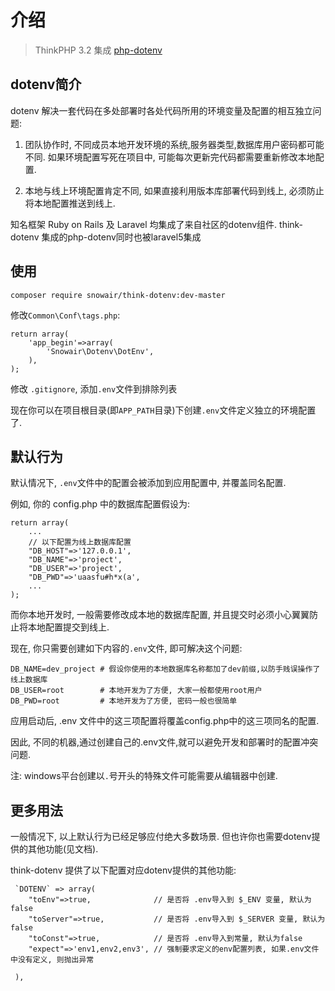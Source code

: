 介绍
========

> ThinkPHP 3.2 集成 [php-dotenv](https://github.com/josegonzalez/php-dotenv)

dotenv简介
---------

dotenv 解决一套代码在多处部署时各处代码所用的环境变量及配置的相互独立问题:

1. 团队协作时, 不同成员本地开发环境的系统,服务器类型,数据库用户密码都可能不同. 如果环境配置写死在项目中, 可能每次更新完代码都需要重新修改本地配置.

2. 本地与线上环境配置肯定不同, 如果直接利用版本库部署代码到线上, 必须防止将本地配置推送到线上.

知名框架 Ruby on Rails 及 Laravel 均集成了来自社区的dotenv组件. think-dotenv 集成的php-dotenv同时也被laravel5集成


使用
--------

```
composer require snowair/think-dotenv:dev-master
```

修改`Common\Conf\tags.php`:

```
return array(
    'app_begin'=>array(
        'Snowair\Dotenv\DotEnv',
    ),
);
```

修改 `.gitignore`, 添加`.env`文件到排除列表

现在你可以在项目根目录(即`APP_PATH`目录)下创建`.env`文件定义独立的环境配置了.

默认行为
------

默认情况下, `.env`文件中的配置会被添加到应用配置中, 并覆盖同名配置.

例如, 你的 config.php 中的数据库配置假设为:

```
return array(
    ...
    // 以下配置为线上数据库配置
    "DB_HOST"=>'127.0.0.1',
    "DB_NAME"=>'project',
    "DB_USER"=>'project',
    "DB_PWD"=>'uaasfu#h*x(a',
    ...
);
```

而你本地开发时, 一般需要修改成本地的数据库配置, 并且提交时必须小心翼翼防止将本地配置提交到线上.

现在, 你只需要创建如下内容的`.env`文件, 即可解决这个问题:

```
DB_NAME=dev_project # 假设你使用的本地数据库名称都加了dev前缀,以防手贱误操作了线上数据库
DB_USER=root        # 本地开发为了方便, 大家一般都使用root用户
DB_PWD=root         # 本地开发为了方便, 密码一般也很简单
```

应用启动后, .env 文件中的这三项配置将覆盖config.php中的这三项同名的配置. 

因此, 不同的机器,通过创建自己的.env文件,就可以避免开发和部署时的配置冲突问题.

注: windows平台创建以`.`号开头的特殊文件可能需要从编辑器中创建.

更多用法
--------

一般情况下, 以上默认行为已经足够应付绝大多数场景. 但也许你也需要dotenv提供的其他功能(见文档).

think-dotenv 提供了以下配置对应dotenv提供的其他功能:

```
 `DOTENV` => array(
    "toEnv"=>true,              // 是否将 .env导入到 $_ENV 变量, 默认为false
    "toServer"=>true,           // 是否将 .env导入到 $_SERVER 变量, 默认为false
    "toConst"=>true,            // 是否将 .env导入到常量, 默认为false
    "expect"=>'env1,env2,env3', // 强制要求定义的env配置列表, 如果.env文件中没有定义, 则抛出异常
 
 ),
```

